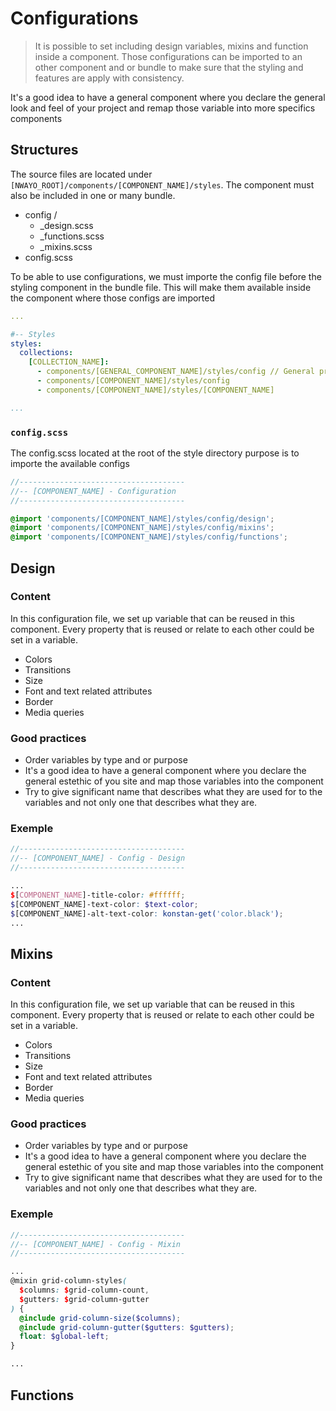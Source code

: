 # Configurations

> It is possible to set including design variables, mixins and function inside a component. 
> Those configurations can be imported to an other component and or bundle to make sure that the styling and 
> features are apply with consistency.
> 
It's a good idea to have a general component where you declare the general look and feel of your project and remap those 
variable into more specifics components


## Structures

The source files are located under `[NWAYO_ROOT]/components/[COMPONENT_NAME]/styles`. The component must also be included in one or many bundle.
- config /
  - _design.scss
  - _functions.scss
  - _mixins.scss
- config.scss

To be able to use configurations, we must importe the config file before the styling component in the bundle file. This will make them available inside the component where those configs are imported
```yaml
... 

#-- Styles
styles:
  collections:
    [COLLECTION_NAME]:
      - components/[GENERAL_COMPONENT_NAME]/styles/config // General project Config
      - components/[COMPONENT_NAME]/styles/config
      - components/[COMPONENT_NAME]/styles/[COMPONENT_NAME]

...
```

### `config.scss`
The config.scss located at the root of the style directory purpose is to importe the available configs
```scss
//-------------------------------------
//-- [COMPONENT_NAME] - Configuration
//-------------------------------------

@import 'components/[COMPONENT_NAME]/styles/config/design';
@import 'components/[COMPONENT_NAME]/styles/config/mixins';
@import 'components/[COMPONENT_NAME]/styles/config/functions';

```

## Design

### Content
In this configuration file, we set up variable that can be reused in this component. Every property that is reused or 
relate to each other could be set in a variable.

- Colors
- Transitions
- Size
- Font and text related attributes
- Border
- Media queries

### Good practices
- Order variables by type and or purpose
- It's a good idea to have a general component where you declare the general estethic of you site and map those variables into the component
- Try to give significant name that describes what they are used for to the variables and not only one that describes what they are.


### Exemple
```scss
//-------------------------------------
//-- [COMPONENT_NAME] - Config - Design
//-------------------------------------

...
$[COMPONENT_NAME]-title-color: #ffffff;
$[COMPONENT_NAME]-text-color: $text-color;
$[COMPONENT_NAME]-alt-text-color: konstan-get('color.black');
...

```

## Mixins
### Content
In this configuration file, we set up variable that can be reused in this component. Every property that is reused or
relate to each other could be set in a variable.

- Colors
- Transitions
- Size
- Font and text related attributes
- Border
- Media queries

### Good practices
- Order variables by type and or purpose
- It's a good idea to have a general component where you declare the general estethic of you site and map those variables into the component
- Try to give significant name that describes what they are used for to the variables and not only one that describes what they are.


### Exemple
```scss
//-------------------------------------
//-- [COMPONENT_NAME] - Config - Mixin
//-------------------------------------

...
@mixin grid-column-styles(
  $columns: $grid-column-count,
  $gutters: $grid-column-gutter
) {
  @include grid-column-size($columns);
  @include grid-column-gutter($gutters: $gutters);
  float: $global-left;
}

...

```

## Functions


